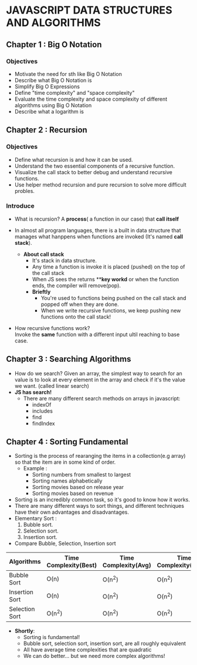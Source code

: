# JAVASCRIPT DATA STRUCTURES AND ALGORITHMS
## Chapter 1 : Big O Notation
### Objectives
- Motivate the need for sth like Big O Notation
- Describe what Big O Notation is 
- Simplify Big O Expressions
- Define "time complexity" and "space complexity"
- Evaluate the time complexity and space complexity of different algorithms using Big O Notation
- Describe what a logarithm is

## Chapter 2 : Recursion 
### Objectives 
- Define what recursion is and how it can be used.
- Understand the two essential components of a recursive function.
- Visualize the call stack to better debug and understand recursive functions.
- Use helper method recursion and pure recursion to solve more difficult probles.

### Introduce 
- What is recursion? A **process**( a function in our case) that **call itself**
- In almost all program languages, there is a built in data structure that manages what hanppens when functions are invoked (It's named **call stack**).
  * **About call stack** 
    - It's stack in data structure.
    - Any time a function is invoke it is placed (pushed) on the top of the call stack
    - When JS sees the returns ****key workd** or when the function ends, the compiler will remove(pop).
    * **Brieftly**
      - You're used to functions being pushed on the call stack and popped off when they are done.
      - When we write recursive functions, we keep pushing new functions onto the call stack!

- How recursive functions work?\
Invoke the **same** function with a different input ultil reaching to base case.

## Chapter 3 : Searching Algorithms
- How do we search? Given an array, the simplest way to search for an value is to look at every element in the array and check if it's the value we want. (called linear search)
- **JS has search!**
  - There are many different search methods on arrays in javascript: 
    * indexOf
    * includes
    * find
    * findIndex

## Chapter 4 : Sorting Fundamental
- Sorting is the process of rearanging the items in a collection(e.g array) so that the item are in some kind of order.
  + Example : 
    * Sorting numbers from smallest to largest
    * Sorting names alphabetically
    * Sorting movies based on release year
    * Sorting movies based on revenue
- Sorting is an incredibly common task, so it's good to know how it works.
- There are many different ways to sort things, and different techniques have their own advantages and disadvantages.
- Elementary Sort : 
  1. Bubble sort.
  2. Selection sort.
  3. Insertion sort.
- Compare Bubble, Selection, Insertion sort

| Algorithms | Time Complexity(Best) | Time Complexity(Avg) | Time Complexity(Worst)| Space Complexity |
|------------|-----------------------|----------------------|---------------------- | ---------------- |
| Bubble Sort| O(n)                  | O(n<sup>2</sup>)     | O(n<sup>2</sup>)      |     O(1)         |
| Insertion Sort| O(n)               | O(n<sup>2</sup>)     | O(n<sup>2</sup>)      |     O(1)         |
| Selection Sort| O(n<sup>2</sup>)   | O(n<sup>2</sup>)     | O(n<sup>2</sup>)      |     O(1)         |

* **Shortly**: 
  + Sorting is fundamental!
  + Bubble sort, selection sort, insertion sort, are all roughly equivalent
  + All have average time complexities that are quadratic
  + We can do better... but we need more complex algorithms!